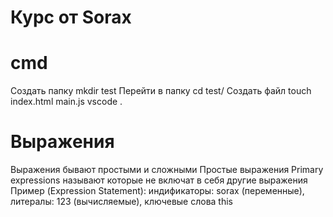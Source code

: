 # Курс от Sorax #

# cmd #
Создать папку mkdir test
Перейти в папку cd test/
Создать файл touch index.html main.js
vscode .

# Выражения #
Выражения бывают простыми и сложными
Простые выражения Primary expressions называют которые не включат в себя другие выражения
Пример (Expression Statement): индификаторы: sorax (переменные), литералы: 123 (вычисляемые), ключевые слова this



